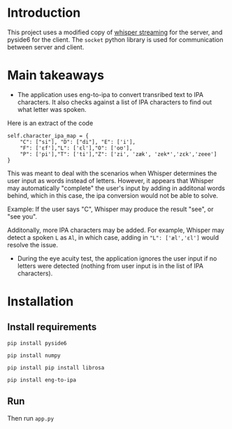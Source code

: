 # Introduction
This project uses a modified copy of [whisper streaming](https://github.com/ufal/whisper_streaming) for the server, 
and pyside6 for the client. The `socket` python library is used for communication between server and client.

# Main takeaways
- The application uses eng-to-ipa to convert transribed text to IPA characters.
It also checks against a list of IPA characters to find out what letter was spoken.

Here is an extract of the code

```
self.character_ipa_map = {
    "C": ["si"], "D": ["di"], "E": ['i'], 
    "F": ['ɛf'],"L": ['ɛl'],"O": ['oʊ'],
    "P": ['pi'],"T": ['ti'],"Z": ['zi', 'zæk', 'zek*','zɛk','zeee']
}
```

This was meant to deal with the scenarios when Whisper determines the user input as words instead of letters. However, it appears that Whisper may automatically "complete" the user's input by adding in additonal words behind, which in this case, the ipa conversion would not be able to solve.

Example: If the user says "C", Whisper may produce the result "see", or "see you".

Additonally, more IPA characters may be added. For example, Whisper may detect a spoken `L` as `Al`, in which case, adding in `"L": ['æl','ɛl']` would resolve the issue.

- During the eye acuity test, the application ignores the user input if no letters were detected (nothing from user input is in the list of IPA characters).

# Installation

## Install requirements
`pip install pyside6`

`pip install numpy`

`pip install pip install librosa`

`pip install eng-to-ipa`


## Run
Then run `app.py`